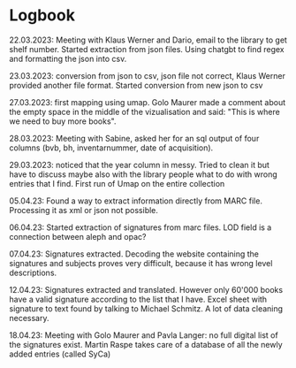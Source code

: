 # Logbook

22.03.2023: Meeting with Klaus Werner and Dario, email to the library to get shelf number. Started extraction from json files. Using chatgbt to find regex and formatting the json into csv. 
 
23.03.2023: conversion from json to csv, json file not correct, Klaus Werner provided another file format. Started conversion from new json to csv

27.03.2023: first mapping using umap. Golo Maurer made a comment about the empty space in the middle of the vizualisation and said: "This is where we need to buy more books".

28.03.2023: Meeting with Sabine, asked her for an sql output of four columns (bvb, bh, inventarnummer, date of acquisition). 

29.03.2023: noticed that the year column in messy. Tried to clean it but have to discuss maybe also with the library people what to do with wrong entries that I find. First run of Umap on the entire collection

05.04.23: Found a way to extract information directly from MARC file. Processing it as xml or json not possible. 

06.04.23: Started extraction of signatures from marc files. LOD field is a connection between aleph and opac? 

07.04.23: Signatures extracted. Decoding the website containing the signatures and subjects proves very difficult, because it has wrong level descriptions. 

12.04.23: Signatures extracted and translated. However only 60'000 books have a valid signature according to the list that I have. Excel sheet with signature to text found by talking to Michael Schmitz. A lot of data cleaning necessary.

18.04.23: Meeting with Golo Maurer and Pavla Langer: no full digital list of the signatures exist. Martin Raspe takes care of a database of all the newly added entries (called SyCa)
